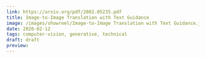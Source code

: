 ```yaml
---
link: https://arxiv.org/pdf/2002.05235.pdf
title: Image-to-Image Translation with Text Guidance
image: /images/showreel/Image-to-Image Translation with Text Guidance.jpg
date: 2020-02-12
tags: computer-vision, generative, technical
draft: draft
preview:
---
```



